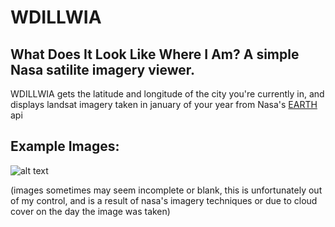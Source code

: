 # WDILLWIA
## What Does It Look Like Where I Am? A simple Nasa satilite imagery viewer.
WDILLWIA gets the latitude and longitude of the city you're currently in, and displays landsat imagery taken in january of your year from Nasa's [EARTH](https://api.nasa.gov/) api

## Example Images:
![alt text](https://i.ibb.co/KxqxCfm/Screenshot-2024-12-16-at-2-00-13-PM.png)

(images sometimes may seem incomplete or blank, this is unfortunately out of my control, and is a result of nasa's imagery techniques or due to cloud cover on the day the image was taken)
